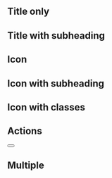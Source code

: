 <script lang="ts">
	import { mdiAccount, mdiChevronRight } from '@mdi/js';

	import Button from '../components/Button.svelte';
	import Icon from '../components/Icon.svelte';
	import ListItem from '../components/ListItem.svelte';
	import Preview from '../components/Preview.svelte';
</script>

## Title only

<Preview>
	<ListItem title="Title" />
</Preview>

## Title with subheading

<Preview>
	<ListItem title="Title" subheading="Subheading" />
</Preview>

## Icon

<Preview>
	<ListItem title="Title" icon={mdiAccount} />
</Preview>

## Icon with subheading

<Preview>
	<ListItem title="Title" subheading="Subheading" icon={mdiAccount} />
</Preview>

## Icon with classes

<Preview>
  <ListItem
    title="Title"
    subheading="Subheading"
    icon={mdiAccount}
    avatar={{ class: 'bg-gray-400 text-white/90' }}
  />
</Preview>

## Actions

<Preview>
  <ListItem title="Title">
    <div slot="actions">
      <Button icon={mdiChevronRight} class="p-2 text-black/50" />
    </div>
  </ListItem>
</Preview>

## Multiple

<Preview>
	<ListItem title="Title" />
	<ListItem title="Title" />
	<ListItem title="Title" />
	<ListItem title="Title" />
</Preview>
